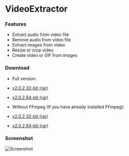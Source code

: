 # VideoExtractor

### Features
* Extract audio from video file
* Remove audio from video file
* Extract images from video
* Resize or crop video
* Create video or GIF from images

### Download

* Full version:
 * [v2.0.2 32-bit (rar)](https://github.com/spixy/VideoExtractor/releases/download/2.0.2/VideoExtractor_with_ffmpeg_32.rar)
 * [v2.0.2 64-bit (rar)](https://github.com/spixy/VideoExtractor/releases/download/2.0.2/VideoExtractor_with_ffmpeg_64.rar)

* Without FFmpeg (If you have already installed FFmpeg):
 * [v2.0.2 32-bit (rar)](https://github.com/spixy/VideoExtractor/releases/download/2.0.2/VideoExtractor32.rar)
 * [v2.0.2 64-bit (rar)](https://github.com/spixy/VideoExtractor/releases/download/2.0.2/VideoExtractor64.rar)


### Screenshot
![Screenshot](https://cloud.githubusercontent.com/assets/4542110/8529731/dfceb8f8-241c-11e5-8524-b0748c67dd1c.png)

